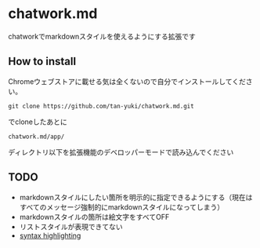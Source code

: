 chatwork.md
===========

chatworkでmarkdownスタイルを使えるようにする拡張です

## How to install

Chromeウェブストアに載せる気は全くないので自分でインストールしてください。


```
git clone https://github.com/tan-yuki/chatwork.md.git
```

でcloneしたあとに


```
chatwork.md/app/
```

ディレクトリ以下を拡張機能のデベロッパーモードで読み込んでください

## TODO

- markdownスタイルにしたい箇所を明示的に指定できるようにする（現在はすべてのメッセージ強制的にmarkdownスタイルになってしまう）
- markdownスタイルの箇所は絵文字をすべてOFF
- リストスタイルが表現できてない
- [syntax highlighting](https://help.github.com/articles/github-flavored-markdown#syntax-highlighting)
